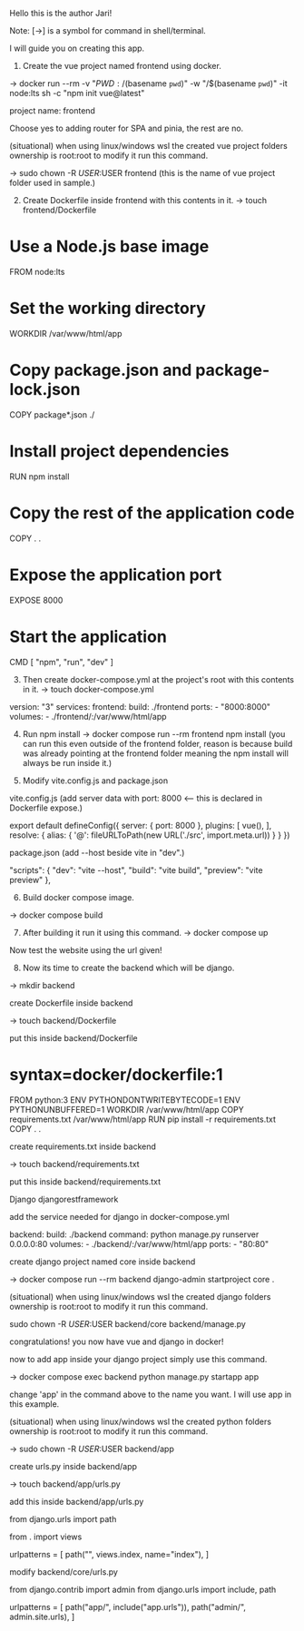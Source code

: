 Hello this is the author Jari!

Note: [->] is a symbol for command in shell/terminal.

I will guide you on creating this app.

1. Create the vue project named frontend using docker. 

-> docker run --rm -v "${PWD}:/$(basename `pwd`)" -w "/$(basename `pwd`)" -it node:lts sh -c "npm init vue@latest"

project name: frontend

Choose yes to adding router for SPA and pinia, the rest are no.

(situational)
when using linux/windows wsl the created vue project folders ownership is root:root to modify it run this command.

-> sudo chown -R $USER:$USER frontend (this is the name of vue project folder used in sample.)

2. Create Dockerfile inside frontend with this contents in it. -> touch frontend/Dockerfile

# Use a Node.js base image
FROM node:lts

# Set the working directory
WORKDIR /var/www/html/app

# Copy package.json and package-lock.json
COPY package*.json ./

# Install project dependencies
RUN npm install

# Copy the rest of the application code
COPY . .

# Expose the application port
EXPOSE 8000

# Start the application
CMD [ "npm", "run", "dev" ]

3. Then create docker-compose.yml at the project's root with this contents in it. -> touch docker-compose.yml

version: "3"
services:
  frontend:
    build: ./frontend
    ports:
      - "8000:8000"
    volumes:
      - ./frontend/:/var/www/html/app

4. Run npm install -> docker compose run --rm frontend npm install (you can run this even outside of the frontend folder, reason is because build was already pointing at the frontend folder meaning the npm install will always be run inside it.)

5. Modify vite.config.js and package.json

vite.config.js (add server data with port: 8000 <-- this is declared in Dockerfile expose.)

export default defineConfig({
  server: {
    port: 8000
  },
  plugins: [
    vue(),
  ],
  resolve: {
    alias: {
      '@': fileURLToPath(new URL('./src', import.meta.url))
    }
  }
})

package.json (add --host beside vite in "dev".)

"scripts": {
    "dev": "vite --host",
    "build": "vite build",
    "preview": "vite preview"
  },

6. Build docker compose image. 

-> docker compose build

7. After building it run it using this command. -> docker compose up

Now test the website using the url given!

8. Now its time to create the backend which will be django.

-> mkdir backend

create Dockerfile inside backend

-> touch backend/Dockerfile

put this inside backend/Dockerfile

# syntax=docker/dockerfile:1
FROM python:3
ENV PYTHONDONTWRITEBYTECODE=1
ENV PYTHONUNBUFFERED=1
WORKDIR /var/www/html/app
COPY requirements.txt /var/www/html/app
RUN pip install -r requirements.txt
COPY . .

create requirements.txt inside backend

-> touch backend/requirements.txt

put this inside backend/requirements.txt

Django
djangorestframework

add the service needed for django in docker-compose.yml

 backend:
    build: ./backend
    command: python manage.py runserver 0.0.0.0:80
    volumes:
      - ./backend/:/var/www/html/app
    ports:
      - "80:80"

create django project named core inside backend

-> docker compose run --rm backend django-admin startproject core .

(situational)
when using linux/windows wsl the created django folders ownership is root:root to modify it run this command.

sudo chown -R $USER:$USER backend/core backend/manage.py

congratulations! you now have vue and django in docker!

now to add app inside your django project simply use this command.

-> docker compose exec backend python manage.py startapp app

change 'app' in the command above to the name you want. I will use app in this example.

(situational)
when using linux/windows wsl the created python folders ownership is root:root to modify it run this command.

-> sudo chown -R $USER:$USER backend/app

create urls.py inside backend/app

-> touch backend/app/urls.py

add this inside backend/app/urls.py

from django.urls import path

from . import views

urlpatterns = [
    path("", views.index, name="index"),
]

modify backend/core/urls.py

from django.contrib import admin
from django.urls import include, path

urlpatterns = [
    path("app/", include("app.urls")),
    path("admin/", admin.site.urls),
]